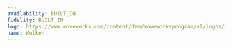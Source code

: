 ```yaml
---
availability: BUILT_IN
fidelity: BUILT_IN
logo: https://www.moveworks.com/content/dam/moveworksprogram/v2/logos/integration-logos/wolken-integration-logo-primary.svg
name: Wolken
---
```

